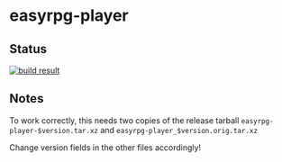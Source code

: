 
# easyrpg-player

## Status

[![build result](https://build.opensuse.org/projects/home:easyrpg/packages/easyrpg-player/badge.svg?type=percent)](https://build.opensuse.org/package/show/home:easyrpg/easyrpg-player#build)

## Notes

To work correctly, this needs two copies of the release tarball
`easyrpg-player-$version.tar.xz` and `easyrpg-player_$version.orig.tar.xz`

Change version fields in the other files accordingly!
